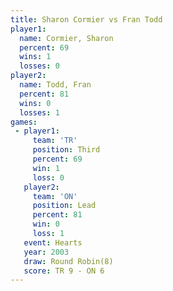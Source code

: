 ```yaml
---
title: Sharon Cormier vs Fran Todd
player1:               
  name: Cormier, Sharon
  percent: 69          
  wins: 1              
  losses: 0            
player2:               
  name: Todd, Fran     
  percent: 81          
  wins: 0              
  losses: 1            
games:
 - player1:         
     team: 'TR'     
     position: Third
     percent: 69    
     win: 1         
     loss: 0        
   player2:        
     team: 'ON'    
     position: Lead
     percent: 81   
     win: 0        
     loss: 1       
   event: Hearts       
   year: 2003          
   draw: Round Robin(8)
   score: TR 9 - ON 6  
---
```

